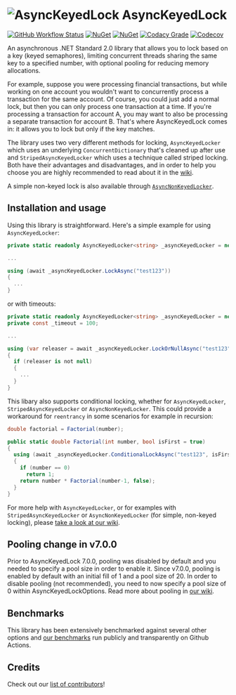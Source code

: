 # ![AsyncKeyedLock](https://raw.githubusercontent.com/MarkCiliaVincenti/AsyncKeyedLock/master/logo32.png)&nbsp;AsyncKeyedLock
[![GitHub Workflow Status](https://img.shields.io/github/actions/workflow/status/MarkCiliaVincenti/AsyncKeyedLock/dotnet.yml?branch=master&logo=github&style=flat)](https://actions-badge.atrox.dev/MarkCiliaVincenti/AsyncKeyedLock/goto?ref=master) [![NuGet](https://img.shields.io/nuget/v/AsyncKeyedLock?label=NuGet&logo=nuget&style=flat)](https://www.nuget.org/packages/AsyncKeyedLock) [![NuGet](https://img.shields.io/nuget/dt/AsyncKeyedLock?logo=nuget&style=flat)](https://www.nuget.org/packages/AsyncKeyedLock) [![Codacy Grade](https://img.shields.io/codacy/grade/315c3d5a06a441bda26ffd88e705fa63?style=flat)](https://app.codacy.com/gh/MarkCiliaVincenti/AsyncKeyedLock/dashboard) [![Codecov](https://img.shields.io/codecov/c/github/MarkCiliaVincenti/AsyncKeyedLock?label=coverage&logo=codecov&style=flat)](https://app.codecov.io/gh/MarkCiliaVincenti/AsyncKeyedLock)

An asynchronous .NET Standard 2.0 library that allows you to lock based on a key (keyed semaphores), limiting concurrent threads sharing the same key to a specified number, with optional pooling for reducing memory allocations.

For example, suppose you were processing financial transactions, but while working on one account you wouldn't want to concurrently process a transaction for the same account. Of course, you could just add a normal lock, but then you can only process one transaction at a time. If you're processing a transaction for account A, you may want to also be processing a separate transaction for account B. That's where AsyncKeyedLock comes in: it allows you to lock but only if the key matches.

The library uses two very different methods for locking, `AsyncKeyedLocker` which uses an underlying `ConcurrentDictionary` that's cleaned up after use and `StripedAsyncKeyedLocker` which uses a technique called striped locking. Both have their advantages and disadvantages, and in order to help you choose you are highly recommended to read about it in the [wiki](https://github.com/MarkCiliaVincenti/AsyncKeyedLock/wiki).

A simple non-keyed lock is also available through [`AsyncNonKeyedLocker`](https://github.com/MarkCiliaVincenti/AsyncKeyedLock/wiki/How-to-use-AsyncNonKeyedLocker).

## Installation and usage
Using this library is straightforward. Here's a simple example for using `AsyncKeyedLocker`:
```csharp
private static readonly AsyncKeyedLocker<string> _asyncKeyedLocker = new();

...

using (await _asyncKeyedLocker.LockAsync("test123"))
{
  ...
}
```

or with timeouts:
```csharp
private static readonly AsyncKeyedLocker<string> _asyncKeyedLocker = new();
private const _timeout = 100;

...

using (var releaser = await _asyncKeyedLocker.LockOrNullAsync("test123", _timeout))
{
  if (releaser is not null)
  {
    ...
  }
}
```

This libary also supports conditional locking, whether for `AsyncKeyedLocker`, `StripedAsyncKeyedLocker` or `AsyncNonKeyedLocker`. This could provide a workaround for `reentrancy` in some scenarios for example in recursion:
```csharp
double factorial = Factorial(number);

public static double Factorial(int number, bool isFirst = true)
{
  using (await _asyncKeyedLocker.ConditionalLockAsync("test123", isFirst))
  {
    if (number == 0)
      return 1;
    return number * Factorial(number-1, false);
  }
}
```

For more help with `AsyncKeyedLocker`, or for examples with `StripedAsyncKeyedLocker` or `AsyncNonKeyedLocker` (for simple, non-keyed locking), please [take a look at our wiki](https://github.com/MarkCiliaVincenti/AsyncKeyedLock/wiki).

## Pooling change in v7.0.0
Prior to AsyncKeyedLock 7.0.0, pooling was disabled by default and you needed to specify a pool size in order to enable it. Since v7.0.0, pooling is enabled by default with an initial fill of 1 and a pool size of 20. In order to disable pooling (not recommended), you need to now specify a pool size of 0 within AsyncKeyedLockOptions. Read more about pooling in [our wiki](https://github.com/MarkCiliaVincenti/AsyncKeyedLock/wiki/How-to-use-AsyncKeyedLocker#pooling).

## Benchmarks
This library has been extensively benchmarked against several other options and [our benchmarks](https://github.com/MarkCiliaVincenti/AsyncKeyedLock/wiki/Benchmarks) run publicly and transparently on Github Actions.

## Credits
Check out our [list of contributors](https://github.com/MarkCiliaVincenti/AsyncKeyedLock/blob/master/CONTRIBUTORS.md)!
